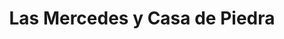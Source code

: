 ---
title: Las Mercedes y Casa de Piedra
nombre_comunidad: Las Mercedes y Casa de Piedra
municipio: San Jacinto
departamento: Bolívar
descripcion: >-
  Comunidad unida especialmente a través de la Asociación Campesina Las
  mercedes. Es muy importante el culto y existen tres iglesias diferentes en la
  comunidad. Son principalmente agricultores de arroz, maíz, cacao y aguacate.
  Están buscando ser destino turístico pero aún carecen de infraestructura como
  vías y acueductos
num_personas: 280
num_familias: 70
min_distancia_casco_urbano: 120
km_distancia_casco_urbano: 17
vias_acceso: >-
  Vía destapada en buen estado. Cuando llueve se suspende el servicio de
  colectivos
infraestructura_comunitaria:
  - Instituciones educativas (IE)
  - Iglesias
notas_infraestructura_comunitaria: ''
liderazgo_comunidad: []
inclusion_diversidad_genero: >-
  Niños y jóvenes participan en campeonatos deportivos con el liderazgo de
  jóvenes de la comunidad. Muchos jóvenes viven en San Jacinto, pero vienen a
  actividades deportivas en la comunidad.

  Las mujeres no tienen una organización de base.

  No tienen activa la JAC pero han proyectado hacerlo.

  Las mujeres trabajan en las labores del hogar.

  Hay tardes de fútbol de mujeres y otras de jóvenes.

  Algunas mujeres tejen mochilas y otras hamacas, pero por la pandemia ha
  disminuido la comercialización.
comentarios_conectividad: Hay acceso a internet pero en regular estado.
punto_SOLE: IE con Punto vive digital
comentarios_punto_SOLE:
  - >-
    https://padlet.com/comunidadcasadepiedra/sole-qu-hace-nica-a-mi-comunidad-qu6fflb275oxw4it
ppales_actividades_economicas_vocacion_productiva: []
comentarios_ppales_actividades_economicas_vocacion_productiva: >-
  Agricultura (Cacao, Arroz, Maíz, Aguacate criollo, Ñame y Yuca). Turismo de
  naturaleza
comunidad_sostenible_uso_suelo: >-
  Proyectan cultivo de arroz organico. En San jacinto se proyecta recuperar 100
  Ha en este corregimiento 18 Ha. por ataque de monilia.  Hay otro proyecto de
  formación de 25 jóvenes en manejo de cultivos para siembra ingertando aguacate
  lorena con el criollo


  Tienen atractivos por explotar. Hace falta formación para manejo ambiental
  hotelero. No tienen servicios de alojamiento. Las visitas de San jacinto
  Travel tienene dos puntos en la comunidad.
org_con_proyeccion: []
servicios_publicos_comunidades_focalizadas:
  - Acueducto
comunidades_focalizadas_educacion_infraestructura_educativa:
  - Escuela en Casa de Piedra
comunidades_focalizadas_practicas_organizativas:
  - Asociación Campesina Las Mercedes
  - Iglesia adventista
  - Iglesia presbiteriana
  - Iglesia pentecostal
conectividad_minima: Regular
iniciativas_priorizadas:
  - >-
    En el programa se trabajó por mejorar la cadena productiva del cacao
    mediante la intervención de 20 Has y fortalecer la asociación de productores
    ASPROCOAS.
org_focalizada: []
riesgo: ''
otros_programas_USAID:
  - 'no'
alianzas_colaboradores:
  - >-
    Gobernación impulsó proyecto de innovación y formación tecnológica  de cacao
    a partir de 25 jóvenes y fortalecer asistencia y mantenimiento de áreas.
posibilidad_iniciativas_conjuntas_aliados_2: []
actividades_ocio:
  - Música de pitos y tambores
  - Torneos deportivos
medios_comunicacion_narrativas_locales:
  - Fundación Tierra Montemariana
num_visitas_realizadas: 40
num_diagnosticos_rurales_participativos_realizados: 1
infraestructura_salud_atencion_psicosocial: []
notas_infraestructura_salud_atencion_psicosocial: >-
  A través del programa, el E.S.E. HOSPITAL LOCAL DEL MUNICIPIO DE SAN JACINTO
  habilitó. el servicio de psicología. Aún se está trabajando por habilitar
  otros servicios así como la consulta por telemedicina. por el momento, deben
  desplazarse a La cabecera municipal de San Jacinto.
num_visitas_predio: 0
grafica_ubicacion_geografica: /charts/municipios/san-jacinto/ubicacion_geografica.html
url: /comunidad-focalizada/las-mercedes-y-casa-de-piedra
layout: single
download_file: /reportes/las-mercedes-y-casa-de-piedra.pdf

---